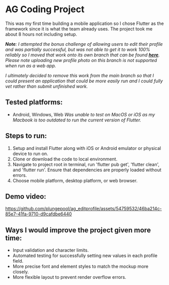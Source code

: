 # AG Coding Project
This was my first time building a mobile application so I chose Flutter as the framework since it is what the team already uses. The project took me about 8 hours not including setup.

***Note**: I attempted the bonus challenge of allowing users to edit their profile and was partially successful, but was not able to get it to work 100% reliably so I moved that work onto its own branch that can be found [**here**](https://github.com/plungepool/ag_editprofile/tree/feature/profile-image-picker). Please note uploading new profile photo on this branch is not supported when run as a web app.*

*I ultimately decided to remove this work from the main branch so that I could present an application that could be more easily run and I could fully vet rather than submit unfinished work.*

## Tested platforms:
- Android, Windows, Web
*Was unable to test on MacOS or iOS as my Macbook is too outdated to run the current version of Flutter.*

## Steps to run:
1) Setup and install Flutter along with iOS or Android emulator or physical device to run on.
2) Clone or download the code to local environment.
3) Navigate to project root in terminal, run 'flutter pub get', 'flutter clean', and 'flutter run'. Ensure that dependencies are properly loaded without errors.
4) Choose mobile platform, desktop platform, or web browser.

## Demo video:
https://github.com/plungepool/ag_editprofile/assets/54759532/46ba214c-85e7-41fa-9710-d9cafdbe6440

## Ways I would improve the project given more time:
- Input validation and character limits.
- Automated testing for successfully setting new values in each profile field.
- More precise font and element styles to match the mockup more closely.
- More flexible layout to prevent render overflow errors.
